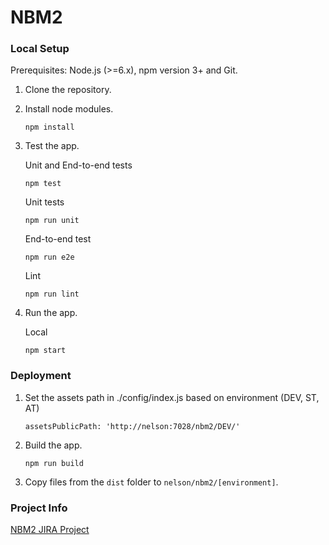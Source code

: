 # NBM2

### Local Setup
Prerequisites: Node.js (>=6.x), npm version 3+ and Git.

1. Clone the repository.

2. Install node modules.  

   ```
   npm install
   ```

3. Test the app. 

   Unit and End-to-end tests
   ```
   npm test
   ```

   Unit tests
   ```
   npm run unit
   ```
   
   End-to-end test
   ```
   npm run e2e
   ```
   
   Lint
   ```
   npm run lint
   ```
   
4. Run the app.

   Local
   ```
   npm start
   ```   

### Deployment
1. Set the assets path in ./config/index.js based on environment (DEV, ST, AT)
   ```
   assetsPublicPath: 'http://nelson:7028/nbm2/DEV/'
   ```
   
2. Build the app.
   ```
   npm run build
   ```   
3. Copy files from the ```dist``` folder to ```nelson/nbm2/[environment]```.

   
### Project Info
[NBM2 JIRA Project](https://jira.fcc.gov/browse/GISNBM2/)
